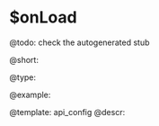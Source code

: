 $onLoad
=============

@todo:
	check the autogenerated stub


@short:
	

@type:

@example:

@template:	api_config
@descr:


